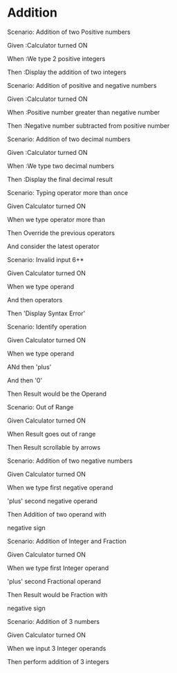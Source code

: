 # Addition

Scenario: Addition of two Positive numbers
  
  Given :Calculator turned ON

  When  :We type 2 positive integers
  
  Then  :Display the addition of two integers

Scenario: Addition of positive and negative numbers
  
  Given :Calculator turned ON
  
  When  :Positive number greater than negative number
  
  Then  :Negative number subtracted from positive number
  
 Scenario: Addition of two decimal numbers
  
  Given :Calculator turned ON
  
  When  :We type two decimal numbers
  
  Then  :Display the final decimal result
  
Scenario: Typing operator more than once
  
  Given Calculator turned ON

  When we type operator more than

  Then Override the previous operators

  And consider the latest operator

Scenario: Invalid input 6+*
  
  Given Calculator turned ON

  When we type operand

  And then operators

  Then 'Display Syntax Error'

Scenario: Identify operation
  
  Given Calculator turned ON

  When we type operand

  ANd then 'plus'

  And then '0'
  
  Then Result would be the Operand

Scenario: Out of Range
  
  Given Calculator turned ON

  When Result goes out of range  

  Then Result scrollable by arrows

Scenario: Addition of two negative numbers
  
  Given Calculator turned ON

  When we type first negative operand
  
  'plus' second negative operand  

  Then Addition of two operand with

  negative sign

Scenario: Addition of Integer and Fraction
  
  Given Calculator turned ON

  When we type first Integer operand
  
  'plus' second Fractional operand  

  Then Result would be Fraction with

  negative sign

Scenario: Addition of 3 numbers
  
  Given Calculator turned ON

  When we input 3 Integer operands
  
  Then perform addition of 3 integers
